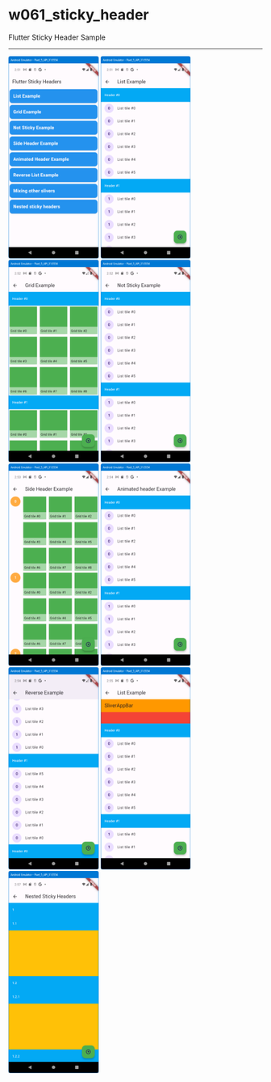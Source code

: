 # w061_sticky_header

Flutter Sticky Header Sample
<HR>
<img src="https://github.com/VedatBiner/flutter-codes/blob/master/widgets_templates/w061_sticky_header/screen_shots/img-01.png" height="400em"/>
<img src="https://github.com/VedatBiner/flutter-codes/blob/master/widgets_templates/w061_sticky_header/screen_shots/img-02.png" height="400em"/>
<img src="https://github.com/VedatBiner/flutter-codes/blob/master/widgets_templates/w061_sticky_header/screen_shots/img-03.png" height="400em"/>
<img src="https://github.com/VedatBiner/flutter-codes/blob/master/widgets_templates/w061_sticky_header/screen_shots/img-04.png" height="400em"/>
<img src="https://github.com/VedatBiner/flutter-codes/blob/master/widgets_templates/w061_sticky_header/screen_shots/img-05.png" height="400em"/>
<img src="https://github.com/VedatBiner/flutter-codes/blob/master/widgets_templates/w061_sticky_header/screen_shots/img-06.png" height="400em"/>
<img src="https://github.com/VedatBiner/flutter-codes/blob/master/widgets_templates/w061_sticky_header/screen_shots/img-07.png" height="400em"/>
<img src="https://github.com/VedatBiner/flutter-codes/blob/master/widgets_templates/w061_sticky_header/screen_shots/img-08.png" height="400em"/>
<img src="https://github.com/VedatBiner/flutter-codes/blob/master/widgets_templates/w061_sticky_header/screen_shots/img-09.png" height="400em"/>
